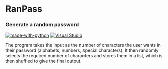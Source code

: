 # RanPass
### Generate a random password

[![made-with-python](https://img.shields.io/badge/Made%20with-Python-1f425f.svg)](https://www.python.org/) [![Visual Studio](https://badgen.net/badge/icon/visualstudio?icon=visualstudio&label)](https://visualstudio.microsoft.com)

The program takes the input as the number of characters the user wants in their password (alphabets, numbers, special characters).
It then randomly selects the required number of characters and stores them in a list, which is then shuffled to give the final output.

